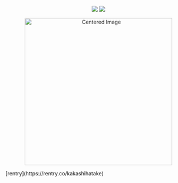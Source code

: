 

<p align="center">
  <img src="https://komarev.com/ghpvc/?username=ZPIIDR&color=539289&style=plastic&label=🫧" />
  <img src="https://cdn.discordapp.com/attachments/1249866886687227914/1388250985419505755/IMG_5357.gif?ex=68604cfb&is=685efb7b&hm=0b43819d089249d8df945a0d1c8bbd9a1cf3524cb030b9908c73ee73f369b180&" />
</p>


<p align="center">
  <img src="https://files.catbox.moe/1csb09.png" alt="Centered Image" width="400">
</p>
[rentry](https://rentry.co/kakashihatake)
